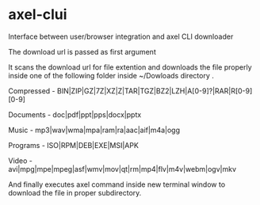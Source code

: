 # axel-clui
Interface between user/browser integration and axel CLI downloader

The download url is passed as first argument




It scans the download url for file extention and downloads the file properly inside one of the following folder inside ~/Dowloads directory .


  Compressed - BIN|ZIP|GZ|7Z|XZ|Z|TAR|TGZ|BZ2|LZH|A[0-9]?|RAR|R[0-9][0-9]

  Documents - doc|pdf|ppt|pps|docx|pptx

  Music - mp3|wav|wma|mpa|ram|ra|aac|aif|m4a|ogg

  Programs - ISO|RPM|DEB|EXE|MSI|APK

  Video - avi|mpg|mpe|mpeg|asf|wmv|mov|qt|rm|mp4|flv|m4v|webm|ogv|mkv


And finally executes axel command inside new terminal window to download the file in proper subdirectory. 
